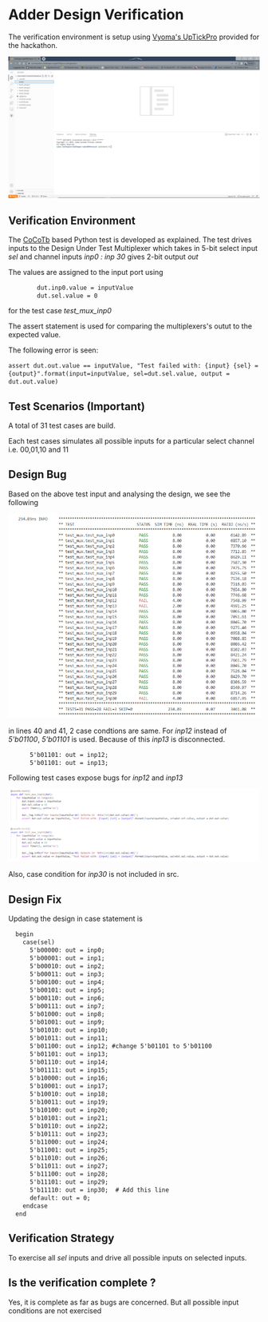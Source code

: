 # Adder Design Verification

The verification environment is setup using [Vyoma's UpTickPro](https://vyomasystems.com) provided for the hackathon.

![Alt text]( ../assets/GitpodID.png "Gitpod ID")

## Verification Environment

The [CoCoTb](https://www.cocotb.org/) based Python test is developed as explained. The test drives inputs to the Design Under Test Multiplexer which takes in 5-bit select input *sel* and channel inputs *inp0 : inp 30* gives 2-bit output *out*

The values are assigned to the input port using 
```
        dut.inp0.value = inputValue
        dut.sel.value = 0
```
for the test case *test_mux_inp0*

The assert statement is used for comparing the multiplexers's outut to the expected value.

The following error is seen:
```
assert dut.out.value == inputValue, "Test failed with: {input} {sel} = {output}".format(input=inputValue, sel=dut.sel.value, output = dut.out.value)

```
## Test Scenarios **(Important)**
A total of 31 test cases are build.

Each test cases simulates all possible inputs for a particular select channel i.e. 00,01,10 and 11

## Design Bug
Based on the above test input and analysing the design, we see the following

![Alt text](../assets/Level1Design1AllTests.png)

in lines 40 and 41, 2 case condtions are same. For *inp12* instead of *5'b01100*,  *5'b01101* is used. Because of this *inp13* is disconnected. 

```
      5'b01101: out = inp12;
      5'b01101: out = inp13;
```

Following test cases expose bugs for *inp12* and *inp13*

 ![Alt text](../assets/Level1Design1_1213.png)

Also, case condition for *inp30* is not included in src.

## Design Fix
Updating the design in case statement is

```
  begin
    case(sel)
      5'b00000: out = inp0;  
      5'b00001: out = inp1;  
      5'b00010: out = inp2;  
      5'b00011: out = inp3;  
      5'b00100: out = inp4;  
      5'b00101: out = inp5;  
      5'b00110: out = inp6;  
      5'b00111: out = inp7;  
      5'b01000: out = inp8;  
      5'b01001: out = inp9;  
      5'b01010: out = inp10;
      5'b01011: out = inp11;
      5'b01100: out = inp12; #change 5'b01101 to 5'b01100
      5'b01101: out = inp13;
      5'b01110: out = inp14;
      5'b01111: out = inp15;
      5'b10000: out = inp16;
      5'b10001: out = inp17;
      5'b10010: out = inp18;
      5'b10011: out = inp19;
      5'b10100: out = inp20;
      5'b10101: out = inp21;
      5'b10110: out = inp22;
      5'b10111: out = inp23;
      5'b11000: out = inp24;
      5'b11001: out = inp25;
      5'b11010: out = inp26;
      5'b11011: out = inp27;
      5'b11100: out = inp28;
      5'b11101: out = inp29;
      5'b11110: out = inp30;  # Add this line
      default: out = 0;
    endcase
  end

```

## Verification Strategy

To exercise all *sel* inputs and drive all possible inputs on selected inputs.

## Is the verification complete ?

Yes, it is complete as far as bugs are concerned. But all possible input conditions are not exercised

